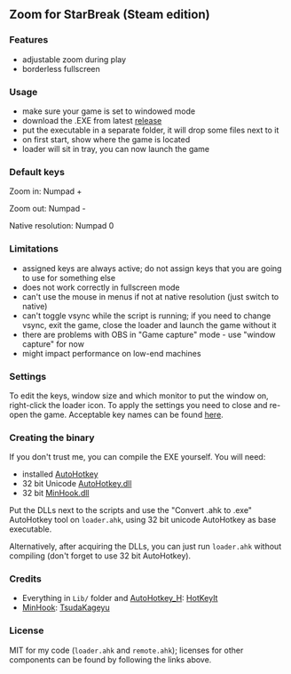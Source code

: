 ## Zoom for StarBreak (Steam edition)

### Features

- adjustable zoom during play
- borderless fullscreen

### Usage

- make sure your game is set to windowed mode
- download the .EXE from latest [release](https://github.com/atomizer/starbreak-zoom/releases/latest)
- put the executable in a separate folder, it will drop some files next to it
- on first start, show where the game is located
- loader will sit in tray, you can now launch the game

### Default keys

Zoom in: Numpad +

Zoom out: Numpad -

Native resolution: Numpad 0

### Limitations

- assigned keys are always active; do not assign keys that you are going to use for something else
- does not work correctly in fullscreen mode
- can't use the mouse in menus if not at native resolution (just switch to native)
- can't toggle vsync while the script is running; if you need to change vsync, exit the game, close the loader and launch the game without it
- there are problems with OBS in "Game capture" mode - use "window capture" for now
- might impact performance on low-end machines

### Settings

To edit the keys, window size and which monitor to put the window on, right-click the loader icon. To apply the settings you need to close and re-open the game. Acceptable key names can be found [here](https://autohotkey.com/docs/KeyList.htm).

### Creating the binary

If you don't trust me, you can compile the EXE yourself. You will need:

- installed [AutoHotkey](https://autohotkey.com/download/ahk-install.exe)
- 32 bit Unicode [AutoHotkey.dll](https://github.com/HotKeyIt/ahkdll-v1-release/tree/master/Win32w)
- 32 bit [MinHook.dll](http://www.codeproject.com/Articles/44326/MinHook-The-Minimalistic-x-x-API-Hooking-Libra)

Put the DLLs next to the scripts and use the "Convert .ahk to .exe" AutoHotkey tool on `loader.ahk`, using 32 bit unicode AutoHotkey as base executable.

Alternatively, after acquiring the DLLs, you can just run `loader.ahk` without compiling (don't forget to use 32 bit AutoHotkey).

### Credits

- Everything in `Lib/` folder and [AutoHotkey_H](https://github.com/HotKeyIt/ahkdll): [HotKeyIt](https://github.com/HotKeyIt)
- [MinHook](https://github.com/TsudaKageyu/minhook/): [TsudaKageyu](https://github.com/TsudaKageyu)

### License

MIT for my code (`loader.ahk` and `remote.ahk`); licenses for other components can be found by following the links above.
